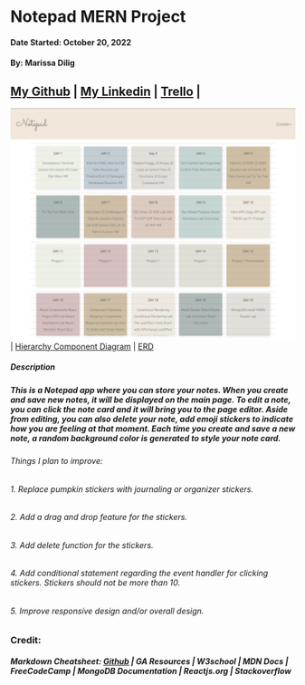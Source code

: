 # Notepad MERN Project

#### Date Started: October 20, 2022

#### By: Marissa Dilig

## [My Github](https://github.com/maripd) | [My Linkedin](https://www.linkedin.com/in/marissa-dilig-6ba71923a/) | [Trello](https://trello.com/b/78Bt7G4o/wordzzled) | []()

![Notebook Project](client/src/homepage.png) | [Hierarchy Component Diagram](client/src/hierarchy-component.png) | [ERD](client/src/ERD.png)

##### **Description**

##### This is a Notepad app where you can store your notes. When you create and save new notes, it will be displayed on the main page. To edit a note, you can click the note card and it will bring you to the page editor. Aside from editing, you can also delete your note, add emoji stickers to indicate how you are feeling at that moment. Each time you create and save a new note, a random background color is generated to style your note card. 

###### Things I plan to improve: 
###### 1. Replace pumpkin stickers with journaling or organizer stickers.
###### 2. Add a drag and drop feature for the stickers.
###### 3. Add delete function for the stickers.
###### 4. Add conditional statement regarding the event handler for clicking stickers. Stickers should not be more than 10.
###### 5. Improve responsive design and/or overall design.

### Credit:

##### Markdown Cheatsheet: [Github](github.com) | GA Resources | W3school | MDN Docs | FreeCodeCamp | MongoDB Documentation | Reactjs.org | Stackoverflow 
